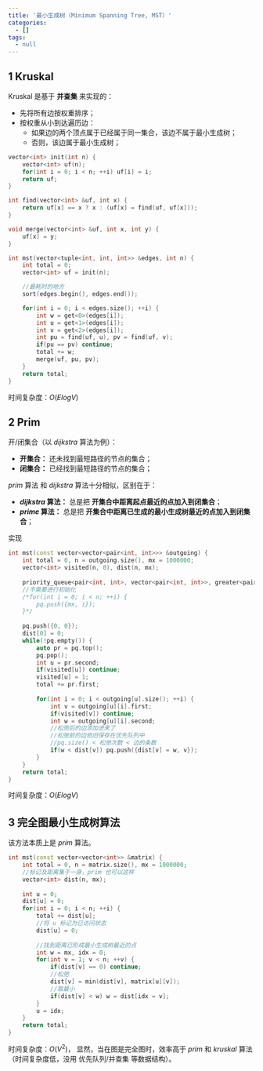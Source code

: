 ```yaml
---
title: '最小生成树（Minimum Spanning Tree, MST）'
categories:
  - []
tags:
  - null
---
```


<!--more-->


## 1 Kruskal

Kruskal 是基于 **并查集** 来实现的：
- 先将所有边按权重排序；
- 按权重从小到达遍历边：
  - 如果边的两个顶点属于已经属于同一集合，该边不属于最小生成树；
  - 否则，该边属于最小生成树；

```cpp
vector<int> init(int n) {
    vector<int> uf(n);
    for(int i = 0; i < n; ++i) uf[i] = i;
    return uf;
}

int find(vector<int> &uf, int x) {
    return uf[x] == x ? x : (uf[x] = find(uf, uf[x]));
}

void merge(vector<int> &uf, int x, int y) {
    uf[x] = y;
}

int mst(vector<tuple<int, int, int>> &edges, int n) {
    int total = 0;
    vector<int> uf = init(n);

    //最耗时的地方
    sort(edges.begin(), edges.end());

    for(int i = 0; i < edges.size(); ++i) {
        int w = get<0>(edges[i]);
        int u = get<1>(edges[i]);
        int v = get<2>(edges[i]);
        int pu = find(uf, u), pv = find(uf, v);
        if(pu == pv) continue;
        total += w;
        merge(uf, pu, pv);
    }
    return total;
}
```
时间复杂度：$O(ElogV)$

## 2 Prim
开/闭集合（以 $dijkstra$ 算法为例）：
- **开集合：** 还未找到最短路径的节点的集合；
- **闭集合：** 已经找到最短路径的节点的集合；

$prim$ 算法 和 $dijkstra$ 算法十分相似，区别在于：
- **$dijkstra$ 算法：** 总是把 **开集合中距离起点最近的点加入到闭集合**；
- **$prime$ 算法：** 总是把 **开集合中距离已生成的最小生成树最近的点加入到闭集合**；

实现
```cpp
int mst(const vector<vector<pair<int, int>>> &outgoing) {
    int total = 0, n = outgoing.size(), mx = 1000000;
    vector<int> visited(n, 0), dist(n, mx);
    
    priority_queue<pair<int, int>, vector<pair<int, int>>, greater<pair<int, int>>> pq;
    //不需要进行初始化
    /*for(int i = 0; i < n; ++i) {
        pq.push({mx, i});
    }*/
    
    pq.push({0, 0});
    dist[0] = 0;
    while(!pq.empty()) {
        auto pr = pq.top();
        pq.pop();
        int u = pr.second;
        if(visited[u]) continue;
        visited[u] = 1;
        total += pr.first;
        
        for(int i = 0; i < outgoing[u].size(); ++i) {
            int v = outgoing[u][i].first;
            if(visited[v]) continue;
            int w = outgoing[u][i].second;
            //松弛后的边添加进来了
            //松弛前的边依旧保存在优先队列中
            //pq.size() < 松弛次数 < 边的条数
            if(w < dist[v]) pq.push({dist[v] = w, v});
        }
    }
    return total;
}
```
时间复杂度：$O(ElogV)$

## 3 完全图最小生成树算法

该方法本质上是 $prim$ 算法。

```cpp
int mst(const vector<vector<int>> &matrix) {
    int total = 0, n = matrix.size(), mx = 1000000;
    //标记及距离集于一身，prim 也可以这样
    vector<int> dist(n, mx);
    
    int u = 0;
    dist[u] = 0;
    for(int i = 0; i < n; ++i) {
        total += dist[u];
        //将 u 标记为已访问状态
        dist[u] = 0;
        
        //找到距离已形成最小生成树最近的点
        int w = mx, idx = 0;
        for(int v = 1; v < n; ++v) {
            if(dist[v] == 0) continue;
            //松弛
            dist[v] = min(dist[v], matrix[u][v]);
            //取最小
            if(dist[v] < w) w = dist[idx = v];
        }
        u = idx;
    }
    return total;
}
```
时间复杂度：$O(V^2)$， 显然，当在图是完全图时，效率高于 $prim$ 和 $kruskal$ 算法（时间复杂度低，没用 优先队列/并查集 等数据结构）。


